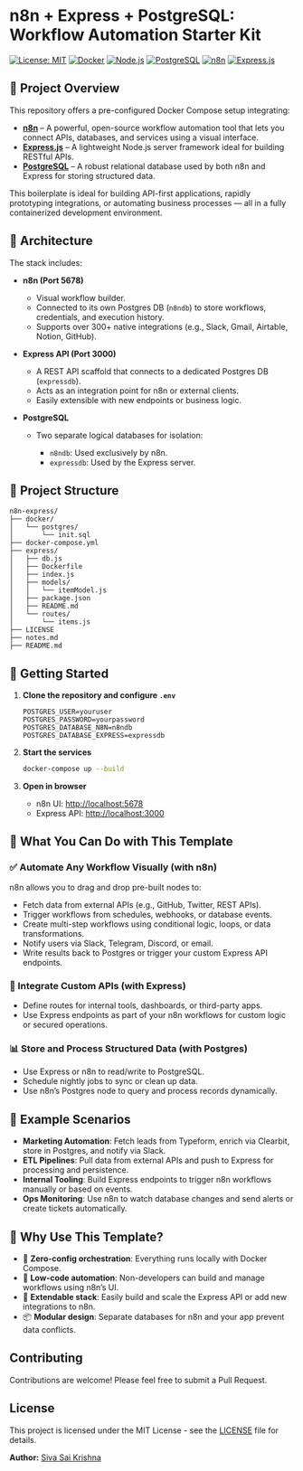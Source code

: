 # n8n + Express + PostgreSQL: Workflow Automation Starter Kit

[![License: MIT](https://img.shields.io/badge/License-MIT-yellow.svg)](https://opensource.org/licenses/MIT)
[![Docker](https://img.shields.io/badge/docker-%230db7ed.svg?style=flat&logo=docker&logoColor=white)](https://www.docker.com/)
[![Node.js](https://img.shields.io/badge/Node.js-339933?style=flat&logo=nodedotjs&logoColor=white)](https://nodejs.org)
[![PostgreSQL](https://img.shields.io/badge/PostgreSQL-316192?style=flat&logo=postgresql&logoColor=white)](https://www.postgresql.org)
[![n8n](https://img.shields.io/badge/n8n-FF6A00?style=flat&logo=n8n&logoColor=white)](https://n8n.io)
[![Express.js](https://img.shields.io/badge/Express.js-000000?style=flat&logo=express&logoColor=white)](https://expressjs.com)

## 🔧 Project Overview

This repository offers a pre-configured Docker Compose setup integrating:

* **[n8n](https://n8n.io/)** – A powerful, open-source workflow automation tool that lets you connect APIs, databases, and services using a visual interface.
* **[Express.js](https://expressjs.com/)** – A lightweight Node.js server framework ideal for building RESTful APIs.
* **[PostgreSQL](https://www.postgresql.org/)** – A robust relational database used by both n8n and Express for storing structured data.

This boilerplate is ideal for building API-first applications, rapidly prototyping integrations, or automating business processes — all in a fully containerized development environment.


## 🧱 Architecture

The stack includes:

* **n8n (Port 5678)**

  * Visual workflow builder.
  * Connected to its own Postgres DB (`n8ndb`) to store workflows, credentials, and execution history.
  * Supports over 300+ native integrations (e.g., Slack, Gmail, Airtable, Notion, GitHub).

* **Express API (Port 3000)**

  * A REST API scaffold that connects to a dedicated Postgres DB (`expressdb`).
  * Acts as an integration point for n8n or external clients.
  * Easily extensible with new endpoints or business logic.

* **PostgreSQL**

  * Two separate logical databases for isolation:

    * `n8ndb`: Used exclusively by n8n.
    * `expressdb`: Used by the Express server.

## 📁 Project Structure

```
n8n-express/
├── docker/
│   └── postgres/
│       └── init.sql
├── docker-compose.yml
├── express/
│   ├── db.js
│   ├── Dockerfile
│   ├── index.js
│   ├── models/
│   │   └── itemModel.js
│   ├── package.json
│   ├── README.md
│   └── routes/
│       └── items.js
├── LICENSE
├── notes.md
├── README.md
```

## 🚀 Getting Started

1. **Clone the repository and configure `.env`**

   ```env
   POSTGRES_USER=youruser
   POSTGRES_PASSWORD=yourpassword
   POSTGRES_DATABASE_N8N=n8ndb
   POSTGRES_DATABASE_EXPRESS=expressdb
   ```

2. **Start the services**

   ```bash
   docker-compose up --build
   ```

3. **Open in browser**

   * n8n UI: [http://localhost:5678](http://localhost:5678)
   * Express API: [http://localhost:3000](http://localhost:3000)


## 🔄 What You Can Do with This Template

### ✅ Automate Any Workflow Visually (with n8n)

n8n allows you to drag and drop pre-built nodes to:

* Fetch data from external APIs (e.g., GitHub, Twitter, REST APIs).
* Trigger workflows from schedules, webhooks, or database events.
* Create multi-step workflows using conditional logic, loops, or data transformations.
* Notify users via Slack, Telegram, Discord, or email.
* Write results back to Postgres or trigger your custom Express API endpoints.

### 🧩 Integrate Custom APIs (with Express)

* Define routes for internal tools, dashboards, or third-party apps.
* Use Express endpoints as part of your n8n workflows for custom logic or secured operations.

### 📊 Store and Process Structured Data (with Postgres)

* Use Express or n8n to read/write to PostgreSQL.
* Schedule nightly jobs to sync or clean up data.
* Use n8n’s Postgres node to query and process records dynamically.

## 📌 Example Scenarios

* **Marketing Automation**: Fetch leads from Typeform, enrich via Clearbit, store in Postgres, and notify via Slack.
* **ETL Pipelines**: Pull data from external APIs and push to Express for processing and persistence.
* **Internal Tooling**: Build Express endpoints to trigger n8n workflows manually or based on events.
* **Ops Monitoring**: Use n8n to watch database changes and send alerts or create tickets automatically.

## 🧱 Why Use This Template?

* 🔄 **Zero-config orchestration**: Everything runs locally with Docker Compose.
* 🧠 **Low-code automation**: Non-developers can build and manage workflows using n8n’s UI.
* 🚀 **Extendable stack**: Easily build and scale the Express API or add new integrations to n8n.
* 📦 **Modular design**: Separate databases for n8n and your app prevent data conflicts.


## Contributing

Contributions are welcome! Please feel free to submit a Pull Request.

## License

This project is licensed under the MIT License - see the [LICENSE](LICENSE) file for details.

**Author:** [Siva Sai Krishna](https://github.com/ysskrishna)